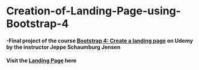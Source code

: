 # Creation-of-Landing-Page-using-Bootstrap-4
#### -Final project of the course [Bootstrap 4: Create a landing page](https://www.udemy.com/bootstrap-4-create-a-landing-page/) on Udemy by the instructor **Jeppe Schaumburg Jensen**
#### Visit the [Landing Page]( https://anega006.github.io/Creation-of-Landing-Page-using-Bootstrap-4/) here
